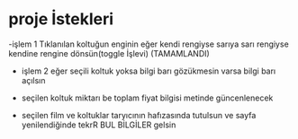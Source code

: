 # proje İstekleri
-işlem 1 Tıklanılan koltuğun enginin eğer kendi rengiyse sarıya sarı rengiyse kendine rengine dönsün(toggle İşlevi) (TAMAMLANDI)

- işlem 2  eğer seçili koltuk yoksa bilgi barı gözükmesin varsa bilgi barı açılsın

- seçilen koltuk miktarı be toplam fiyat bilgisi metinde güncenlenecek

- seçilen film ve koltuklar taryıcının hafızasında tutulsun ve sayfa yenilendiğinde tekrR BUL BİLGİLER gelsin